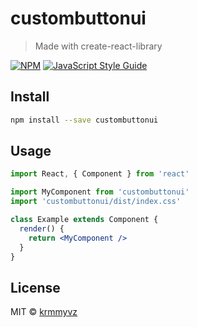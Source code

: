 # custombuttonui

> Made with create-react-library

[![NPM](https://img.shields.io/npm/v/custombuttonui.svg)](https://www.npmjs.com/package/custombuttonui) [![JavaScript Style Guide](https://img.shields.io/badge/code_style-standard-brightgreen.svg)](https://standardjs.com)

## Install

```bash
npm install --save custombuttonui
```

## Usage

```jsx
import React, { Component } from 'react'

import MyComponent from 'custombuttonui'
import 'custombuttonui/dist/index.css'

class Example extends Component {
  render() {
    return <MyComponent />
  }
}
```

## License

MIT © [krmmyvz](https://github.com/krmmyvz)
